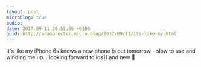 ```yaml
---
layout: post
microblog: true
audio: 
date: 2017-09-11 20:51:05 +0100
guid: http://adamprocter.micro.blog/2017/09/11/its-like-my.html
---
```

It's like my iPhone 6s knows a new phone is out tomorrow - slow to use and winding me up... looking forward to ios11 and new 📱 
